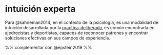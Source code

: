 # intuición experta

Para @kahneman2014, en el contexto de la psicología, es una modalidad de intuición desarrollada por la [practica-deliberada](practica-deliberada.md), es común encontrarla en ajedrecistas y deportistas, capaces de reconocer patrones y encontrar soluciones efectivas en sus campos de experiencia.

%% complementar con @epstein2019 %%
